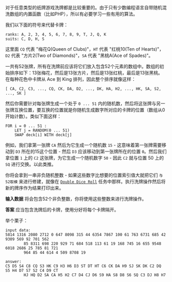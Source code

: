 对于任意类型的纸牌游戏洗牌都是比较重要的。由于只有少数编程语言自带随机混洗数组的内置函数（比如PHP），所以有必要学习一些有用的算法。

我们以下面的符号来代替卡牌：

    ranks: A, 2, 3, 4, 5, 6, 7, 8, 9, T, J, Q, K
    suits: C, D, H, S

这里面 `CQ` 代表 "梅花Q(Queen of Clubs)"，`HT` 代表 "红桃10(Ten of Hearts)"，`D2` 代表 "方片2(Two of Diamonds)"，`SA` 代表 "黑桃A(Ace of Spades)"。

一共有52张牌，所有在洗牌前应该将它们放入包含52个元素的数组中。数组的初始排序如下：13张梅花，然后是13张方片，然后是13张红桃，最后是13张黑桃。在每种花色中卡牌从 Ace 到 King 排列，因此整个排序就像这样：

    [ CA, C2, C3, ..., CQ, CK, DA, D2, ..., DK, HA, H2, ..., HK, SA, S2, ..., SK ]

然后你需要针对每张牌生成一个处于 `0 ... 51` 内的随机数，然后将这张牌与另一张牌互换位置，要互换的位置就是你随机生成数字所对应的卡牌的位置（数组从0开始计数）。类似下面这样：

    FOR i = 0 ... 51 :
        LET j = RANDOM(0 ... 51)
        SWAP deck[i] WITH deck[j]

例如，我们拿第一张牌 `CA` 然后为它生成一个随机数 `15` - 这意味着第一张牌需要移动到 `D3` 所在的15这个位置 - 然后 `D3` 应该移动到第一张牌所在的位置 `0`。然后我们拿位置 `1` 上的 `C2` 这张牌，为它生成一个随机数字 `50` - 因此 `C2` 就与位置 50 上的 `SQ` 进行交换。以此类推。

你将会拿到一串非负随机整数 - 如果这些数字比想要的位置索引值大就把它们 `与52取模` 来进行修建，就像在 [`Double Dice Roll`][1] 任务中那样。执行洗牌操作然后将新的牌序作为结果打印出来。

**输入数据** 将会包含52个非负整数，你将使用这些整数来进行洗牌操作。

**答案** 应当包含洗牌后的卡牌，使用分好将每个卡牌隔开。

举个栗子：

    input data:
    5814 1316 2080 2712 0 647 8098 315 44 6354 7867 100 61 763 6731 685 42 9309 569 92 701 562
            85 8311 698 220 929 71 684 518 113 61 19 168 745 16 655 9548 6018 2686 25 785 81 721
            964 85 44 614 4 509 8708 19

    answer:
    C5 D5 S4 C8 CQ S3 HK C9 H3 H6 D3 ST DT HT C6 CK DA H9 SJ SK DK C2 DQ S5 H4 D7 S7 S2 C4 D9 CT
            HJ HQ D2 SA CA H5 H2 C7 D4 CJ D6 S9 HA S8 D8 S6 SQ C3 DJ H8 H7

[1]: https://www.codeabbey.com/index/task_view/double-dice-roll